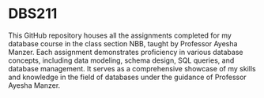 # DBS211
This GitHub repository houses all the assignments completed for my database course in the class section NBB, taught by Professor Ayesha Manzer. Each assignment demonstrates proficiency in various database concepts, including data modeling, schema design, SQL queries, and database management. It serves as a comprehensive showcase of my skills and knowledge in the field of databases under the guidance of Professor Ayesha Manzer.

